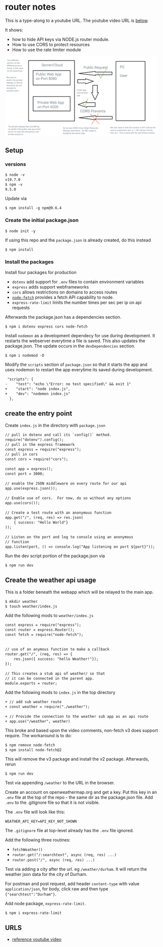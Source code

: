 # router notes

This is a type-along to a youtube URL.  The youtube video URL is [below](#URLS).

It shows:

* how to hide API keys via NODE.js router module.
* How to use CORS to protect resources
* How to use the rate limiter module

![router picture](../../imgs/router.png)

## Setup


### versions

```
$ node -v
v19.7.0
$ npm -v
9.5.0
```

Update via

```
$ npm install -g npm@9.6.4
```


### Create the initial package.json

```
$ node init -y
```

If using this repo and the `package.json` is already created, do this instead

```
$ npm install
```

### Install the packages


Install four packages for production

* `dotenv` add support for `.env` files to contain environment variables
* `express` adds support webframeworks
* `cors` allows restrictions on domains to access routes
* [`node-fetch`](https://www.npmjs.com/package/node-fetch) provides a fetch API capability to node.
* `express-rate-limit` limits the number times per sec per ip on api requests

Afterwards the package.json has a dependencies section.

```
$ npm i dotenv express cors node-fetch
```

Install `nodemon` as a development dependecy for use during development.
It restarts the webserver everytime a file is saved.  This also updates
the package.json.  The update occurs in the `devDependencies` section.

```
$ npm i nodemod -D
```

Modify the `scripts` section of `package.json` so that it starts the app
and uses nodemon to restart the app everytime its saved during
development.

```
 "scripts": {
-    "test": "echo \"Error: no test specified\" && exit 1"
+    "start": "node index.js",
+    "dev": "nodemon index.js"
  },
```

## create the entry point

Create `index.js` in the directory with `package.json`

```
// pull in dotenv and call its `config()` method.
require("dotenv").config();
// pull in the express framework
const express = require("express");
// pull in cors
const cors = require("cors");

const app = express();
const port = 3000;

// enable the JSON middleware on every route for our api
app.use(express.json());

// Enable use of cors.  For now, do so without any options
app.use(cors());

// Create a test route with an anonymous function
app.get("/", (req, res) => res.json(
    { success: "Hello World"}
));

// Listen on the port and log to console using an anonymous
// function
app.listen(port, () => console.log("App listening on port ${port}"));
```

Run the dev script portion of the package.json via

```
$ npm run dev
```


## Create the weather api usage

This is a folder beneath the webapp which will be relayed to the
main app.

```
$ mkdir weather
$ touch weather/index.js
```

Add the following mods to `weather/index.js`

```
const express = require("express");
const router = express.Router();
const fetch = require("node-fetch");


// use of an anymous function to make a callback
router.get("/", (req, res) => {
    res.json({ success: "hello Weather!"});
});

// This creates a stub api of weather/ so that
// it can be connected in the parent app.
module.exports = router;
```

Add the following mods to `index.js` in the top directory

```
+ // add sub weather route
+ const weather = require("./weather");

+ // Provide the connection to the weather sub app as an api route
+ app.use("/weather", weather)
```

This broke and based upon the video comments, non-fetch v3 does support require.  The workaround
is to do:

```
$ npm remove node-fetch
$ npm install node-fetch@2
```

This will remove the v3 package and install the v2 package.  Afterwards, rerun

```
$ npm run dev
```

Test via appending `/weather` to the URL in the browser.

Create an account on openweathermap.org and get a key.  Put this key
in an `.env` file at the top of the repo - the same dir as the package.json
file.  Add `.env` to the .gitignore file so that it is not visible.

The `.env` file will look like this:

```
WEATHER_API_KEY=API_KEY_NOT_SHOWN
```

The `.gitignore` file at top-level already has the `.env` file ignored.


Add the following three routines:

* `fetchWeather()`
* `router.get("/:searchtext", async (req, res) ...)`
* `router.post("/", async (req, res) ...)`

Test via adding a city after the url. eg `/weather/durham`. It will return the weather json data for the 
city of Durham.


For postman and post request, add header `content-type` with value `application/json`, for body, click raw and then type `{"searchtest":"Durham"}`.


Add node package, `express-rate-limit`.

```
$ npm i express-rate-limit
```



## URLS

* [reference youtube video](https://www.youtube.com/watch?v=uk9pviyvrtg)

